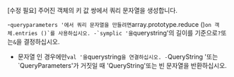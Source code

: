 [수정 필요]
주어진 객체의 키 값 쌍에서 쿼리 문자열을 생성합니다.

-`queryparameters '에서 쿼리 문자열을 만들려면`array.prototype.reduce ()``on 객체.entries ()`를 사용하십시오.
-`symplic '을``querystring'의 길이를 기준으로`?`또는`&`을 결정하십시오.
- 문자열 인 경우에만`val '을`querystring`을 연결하십시오.
-`QueryString '또는`QueryParameters'가 거짓일 때 'QueryString'또는 빈 문자열을 반환하십시오.